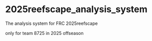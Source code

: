 # 2025reefscape_analysis_system
The analysis system for FRC 2025reefscape

only for team 8725 in 2025 offseason
